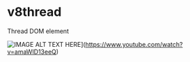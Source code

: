 # v8thread
Thread DOM element

![IMAGE ALT TEXT HERE](https://img.youtube.com/vi/amaWlD13eeQ/0.jpg)](https://www.youtube.com/watch?v=amaWlD13eeQ)

